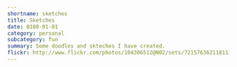 ```yaml
---
shortname: sketches
title: Sketches
date: 0100-01-01
category: personal
subcategory: fun
summary: Some doodles and skteches I have created.
flickr: http://www.flickr.com/photos/104306512@N02/sets/72157636211811116/
---
```


